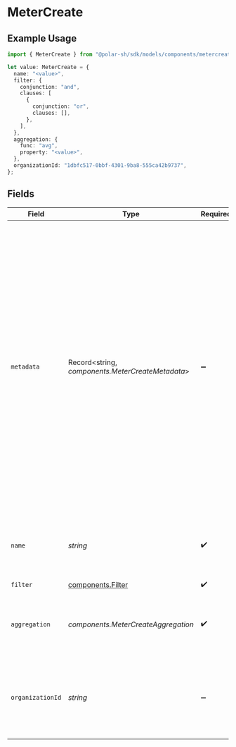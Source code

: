 # MeterCreate

## Example Usage

```typescript
import { MeterCreate } from "@polar-sh/sdk/models/components/metercreate.js";

let value: MeterCreate = {
  name: "<value>",
  filter: {
    conjunction: "and",
    clauses: [
      {
        conjunction: "or",
        clauses: [],
      },
    ],
  },
  aggregation: {
    func: "avg",
    property: "<value>",
  },
  organizationId: "1dbfc517-0bbf-4301-9ba8-555ca42b9737",
};
```

## Fields

| Field                                                                                                                                                                                                                                                                                                                  | Type                                                                                                                                                                                                                                                                                                                   | Required                                                                                                                                                                                                                                                                                                               | Description                                                                                                                                                                                                                                                                                                            | Example                                                                                                                                                                                                                                                                                                                |
| ---------------------------------------------------------------------------------------------------------------------------------------------------------------------------------------------------------------------------------------------------------------------------------------------------------------------- | ---------------------------------------------------------------------------------------------------------------------------------------------------------------------------------------------------------------------------------------------------------------------------------------------------------------------- | ---------------------------------------------------------------------------------------------------------------------------------------------------------------------------------------------------------------------------------------------------------------------------------------------------------------------- | ---------------------------------------------------------------------------------------------------------------------------------------------------------------------------------------------------------------------------------------------------------------------------------------------------------------------- | ---------------------------------------------------------------------------------------------------------------------------------------------------------------------------------------------------------------------------------------------------------------------------------------------------------------------- |
| `metadata`                                                                                                                                                                                                                                                                                                             | Record<string, *components.MeterCreateMetadata*>                                                                                                                                                                                                                                                                       | :heavy_minus_sign:                                                                                                                                                                                                                                                                                                     | Key-value object allowing you to store additional information.<br/><br/>The key must be a string with a maximum length of **40 characters**.<br/>The value must be either:<br/><br/>* A string with a maximum length of **500 characters**<br/>* An integer<br/>* A floating-point number<br/>* A boolean<br/><br/>You can store up to **50 key-value pairs**. |                                                                                                                                                                                                                                                                                                                        |
| `name`                                                                                                                                                                                                                                                                                                                 | *string*                                                                                                                                                                                                                                                                                                               | :heavy_check_mark:                                                                                                                                                                                                                                                                                                     | The name of the meter. Will be shown on customer's invoices and usage.                                                                                                                                                                                                                                                 |                                                                                                                                                                                                                                                                                                                        |
| `filter`                                                                                                                                                                                                                                                                                                               | [components.Filter](../../models/components/filter.md)                                                                                                                                                                                                                                                                 | :heavy_check_mark:                                                                                                                                                                                                                                                                                                     | N/A                                                                                                                                                                                                                                                                                                                    |                                                                                                                                                                                                                                                                                                                        |
| `aggregation`                                                                                                                                                                                                                                                                                                          | *components.MeterCreateAggregation*                                                                                                                                                                                                                                                                                    | :heavy_check_mark:                                                                                                                                                                                                                                                                                                     | The aggregation to apply on the filtered events to calculate the meter.                                                                                                                                                                                                                                                |                                                                                                                                                                                                                                                                                                                        |
| `organizationId`                                                                                                                                                                                                                                                                                                       | *string*                                                                                                                                                                                                                                                                                                               | :heavy_minus_sign:                                                                                                                                                                                                                                                                                                     | The ID of the organization owning the meter. **Required unless you use an organization token.**                                                                                                                                                                                                                        | 1dbfc517-0bbf-4301-9ba8-555ca42b9737                                                                                                                                                                                                                                                                                   |